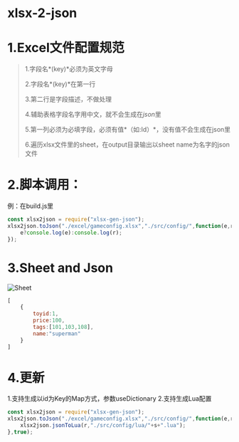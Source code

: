 # xlsx-2-json

# 1.Excel文件配置规范

>1.字段名*(key)*必须为英文字母
>
>2.字段名*(key)*在第一行
>
>3.第二行是字段描述，不做处理
>
>4.辅助表格字段名字用中文，就不会生成在*json*里
>
>5.第一列必须为必填字段，必须有值*（如:Id）*，没有值不会生成在json里
>
>6.遍历xlsx文件里的sheet，在output目录输出以sheet name为名字的json文件

# 2.脚本调用：
例：在build.js里
```javascript
const xlsx2json = require("xlsx-gen-json");
xlsx2json.toJson("./excel/gameconfig.xlsx","./src/config/",function(e,r){
	e?console.log(e):console.log(r);
});
```

# 3.Sheet and Json
![Sheet](https://www.snowkit.cn/h5/egj2.png)
```javascript
[
	{
		toyid:1,
		price:100,
		tags:[101,103,108],
		name:"superman"
	}
]
```
# 4.更新
1.支持生成以id为Key的Map方式，参数useDictionary
2.支持生成Lua配置
```javascript
const xlsx2json = require("xlsx-gen-json");
xlsx2json.toJson("./excel/gameconfig.xlsx","./src/config/",function(e,r){
	xlsx2json.jsonToLua(r,"./src/config/lua/"+s+".lua");
},true);
```